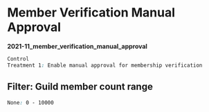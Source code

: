 # Member Verification Manual Approval

**2021-11_member_verification_manual_approval**

```css
Control
Treatment 1: Enable manual approval for membership verification
```

## Filter: Guild member count range
```css
None: 0 - 10000
```

